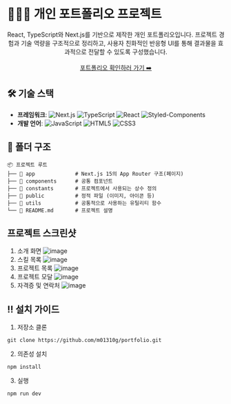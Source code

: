 # 👩🏻‍💻 개인 포트폴리오 프로젝트
<div align=center>
  React, TypeScript와 Next.js를 기반으로 제작한 개인 포트폴리오입니다. 프로젝트 경험과 기술 역량을 구조적으로 정리하고, 사용자 친화적인 반응형 UI를 통해 결과물을 효과적으로 전달할 수 있도록 구성했습니다.<br /><br />
  <a href="https://minkyoung-portfolio.netlify.app">포트폴리오 확인하러 가기 ➡️</a>
</div>

## 🛠️ 기술 스택
- **프레임워크**: ![Next.js](https://img.shields.io/badge/Next.js-000000?style=flat-square&logo=Next.js&logoColor=white)
![TypeScript](https://img.shields.io/badge/TypeScript-3178C6?style=flat-square&logo=TypeScript&logoColor=white)
![React](https://img.shields.io/badge/React-61DAFB?style=flat-square&logo=React&logoColor=black)
![Styled-Components](https://img.shields.io/badge/Styled--Components-DB7093?style=flat-square&logo=styled-components&logoColor=white)
- **개발 언어**: ![JavaScript](https://img.shields.io/badge/JavaScript-F7DF1E?style=flat-square&logo=JavaScript&logoColor=black)
![HTML5](https://img.shields.io/badge/HTML5-E34F26?style=flat-square&logo=HTML5&logoColor=white)
![CSS3](https://img.shields.io/badge/CSS3-1572B6?style=flat-square&logo=CSS3&logoColor=white)

## 📂 폴더 구조
```plaintext
📦 프로젝트 루트
├── 📂 app             # Next.js 15의 App Router 구조(페이지)
├── 📂 components      # 공통 컴포넌트
├── 📂 constants       # 프로젝트에서 사용되는 상수 정의
├── 📂 public          # 정적 파일 (이미지, 아이콘 등)
├── 📂 utils           # 공통적으로 사용하는 유틸리티 함수
└── 📜 README.md       # 프로젝트 설명
```

## 프로젝트 스크린샷
1. 소개 화면
   ![image](https://github.com/user-attachments/assets/d543e474-7e57-4cb7-8f0c-b28bba419672)
2. 스킬 목록
  ![image](https://github.com/user-attachments/assets/827dd17a-8ebd-4ea2-b487-d384850908a3)
3. 프로젝트 목록
   ![image](https://github.com/user-attachments/assets/9e595a53-39d8-4fae-a84d-52466716b0d4)
4. 프로젝트 모달
   ![image](https://github.com/user-attachments/assets/69eb3b26-17f8-43f1-a2ad-d4ceec9c2ed9)
5. 자격증 및 연락처
   ![image](https://github.com/user-attachments/assets/3b8eb201-a66f-446e-84a4-5a526ab5da53)

## ‼️ 설치 가이드
1. 저장소 클론
```plaintext
git clone https://github.com/m01310g/portfolio.git
```
2. 의존성 설치
```plaintext
npm install
```
3. 실행
```plaintext
npm run dev
```
